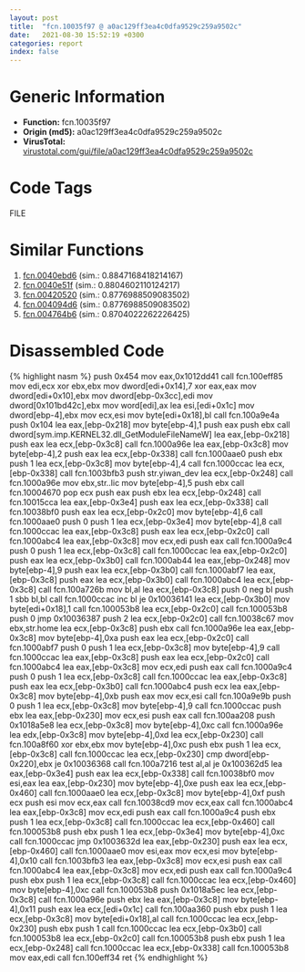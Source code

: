 ```yaml
---
layout: post
title:  "fcn.10035f97 @ a0ac129ff3ea4c0dfa9529c259a9502c"
date:   2021-08-30 15:52:19 +0300
categories: report
index: false
---
```


# Generic Information
- **Function:** fcn.10035f97
- **Origin (md5):** a0ac129ff3ea4c0dfa9529c259a9502c
- **VirusTotal:** [virustotal.com/gui/file/a0ac129ff3ea4c0dfa9529c259a9502c][virustotal_ref]

# Code Tags
<span class="tag" id="FILE">FILE</span>


# Similar Functions

1. [fcn.0040ebd6][similar_1_ref] (sim.: 0.8847168418214167)
2. [fcn.0040e51f][similar_2_ref] (sim.: 0.8804602110124217)
3. [fcn.00420520][similar_3_ref] (sim.: 0.8776988509083502)
4. [fcn.004094d6][similar_4_ref] (sim.: 0.8776988509083502)
5. [fcn.004764b6][similar_5_ref] (sim.: 0.8704022262226425)


# Disassembled Code

{% highlight nasm %}
push 0x454
mov eax,0x1012dd41
call fcn.100eff85
mov edi,ecx
xor ebx,ebx
mov dword[edi+0x14],7
xor eax,eax
mov dword[edi+0x10],ebx
mov dword[ebp-0x3cc],edi
mov dword[0x101bd42c],ebx
mov word[edi],ax
lea esi,[edi+0x1c]
mov dword[ebp-4],ebx
mov ecx,esi
mov byte[edi+0x18],bl
call fcn.100a9e4a
push 0x104
lea eax,[ebp-0x218]
mov byte[ebp-4],1
push eax
push ebx
call dword[sym.imp.KERNEL32.dll_GetModuleFileNameW]
lea eax,[ebp-0x218]
push eax
lea ecx,[ebp-0x3c8]
call fcn.1000a96e
lea eax,[ebp-0x3c8]
mov byte[ebp-4],2
push eax
lea ecx,[ebp-0x338]
call fcn.1000aae0
push ebx
push 1
lea ecx,[ebp-0x3c8]
mov byte[ebp-4],4
call fcn.1000ccac
lea ecx,[ebp-0x338]
call fcn.1003bfb3
push str.yiwan_dev
lea ecx,[ebp-0x248]
call fcn.1000a96e
mov ebx,str..lic
mov byte[ebp-4],5
push ebx
call fcn.10004670
pop ecx
push eax
push ebx
lea ecx,[ebp-0x248]
call fcn.10015cca
lea eax,[ebp-0x3e4]
push eax
lea ecx,[ebp-0x338]
call fcn.10038bf0
push eax
lea ecx,[ebp-0x2c0]
mov byte[ebp-4],6
call fcn.1000aae0
push 0
push 1
lea ecx,[ebp-0x3e4]
mov byte[ebp-4],8
call fcn.1000ccac
lea eax,[ebp-0x3c8]
push eax
lea ecx,[ebp-0x2c0]
call fcn.1000abc4
lea eax,[ebp-0x3c8]
mov ecx,edi
push eax
call fcn.1000a9c4
push 0
push 1
lea ecx,[ebp-0x3c8]
call fcn.1000ccac
lea eax,[ebp-0x2c0]
push eax
lea ecx,[ebp-0x3b0]
call fcn.1000ab44
lea eax,[ebp-0x248]
mov byte[ebp-4],9
push eax
lea ecx,[ebp-0x3b0]
call fcn.1000abf7
lea eax,[ebp-0x3c8]
push eax
lea ecx,[ebp-0x3b0]
call fcn.1000abc4
lea ecx,[ebp-0x3c8]
call fcn.100a726b
mov bl,al
lea ecx,[ebp-0x3c8]
push 0
neg bl
push 1
sbb bl,bl
call fcn.1000ccac
inc bl
je 0x10036141
lea ecx,[ebp-0x3b0]
mov byte[edi+0x18],1
call fcn.100053b8
lea ecx,[ebp-0x2c0]
call fcn.100053b8
push 0
jmp 0x10036387
push 2
lea ecx,[ebp-0x2c0]
call fcn.10038c67
mov ebx,str.home
lea ecx,[ebp-0x3c8]
push ebx
call fcn.1000a96e
lea eax,[ebp-0x3c8]
mov byte[ebp-4],0xa
push eax
lea ecx,[ebp-0x2c0]
call fcn.1000abf7
push 0
push 1
lea ecx,[ebp-0x3c8]
mov byte[ebp-4],9
call fcn.1000ccac
lea eax,[ebp-0x3c8]
push eax
lea ecx,[ebp-0x2c0]
call fcn.1000abc4
lea eax,[ebp-0x3c8]
mov ecx,edi
push eax
call fcn.1000a9c4
push 0
push 1
lea ecx,[ebp-0x3c8]
call fcn.1000ccac
lea eax,[ebp-0x3c8]
push eax
lea ecx,[ebp-0x3b0]
call fcn.1000abc4
push ecx
lea eax,[ebp-0x3c8]
mov byte[ebp-4],0xb
push eax
mov ecx,esi
call fcn.100a9e9b
push 0
push 1
lea ecx,[ebp-0x3c8]
mov byte[ebp-4],9
call fcn.1000ccac
push ebx
lea eax,[ebp-0x230]
mov ecx,esi
push eax
call fcn.100aa208
push 0x1018a5e8
lea ecx,[ebp-0x3c8]
mov byte[ebp-4],0xc
call fcn.1000a96e
lea edx,[ebp-0x3c8]
mov byte[ebp-4],0xd
lea ecx,[ebp-0x230]
call fcn.100a8f60
xor ebx,ebx
mov byte[ebp-4],0xc
push ebx
push 1
lea ecx,[ebp-0x3c8]
call fcn.1000ccac
lea ecx,[ebp-0x230]
cmp dword[ebp-0x220],ebx
je 0x10036368
call fcn.100a7216
test al,al
je 0x100362d5
lea eax,[ebp-0x3e4]
push eax
lea ecx,[ebp-0x338]
call fcn.10038bf0
mov esi,eax
lea eax,[ebp-0x230]
mov byte[ebp-4],0xe
push eax
lea ecx,[ebp-0x460]
call fcn.1000aae0
lea ecx,[ebp-0x3c8]
mov byte[ebp-4],0xf
push ecx
push esi
mov ecx,eax
call fcn.10038cd9
mov ecx,eax
call fcn.1000abc4
lea eax,[ebp-0x3c8]
mov ecx,edi
push eax
call fcn.1000a9c4
push ebx
push 1
lea ecx,[ebp-0x3c8]
call fcn.1000ccac
lea ecx,[ebp-0x460]
call fcn.100053b8
push ebx
push 1
lea ecx,[ebp-0x3e4]
mov byte[ebp-4],0xc
call fcn.1000ccac
jmp 0x1003632d
lea eax,[ebp-0x230]
push eax
lea ecx,[ebp-0x460]
call fcn.1000aae0
mov esi,eax
mov ecx,esi
mov byte[ebp-4],0x10
call fcn.1003bfb3
lea eax,[ebp-0x3c8]
mov ecx,esi
push eax
call fcn.1000abc4
lea eax,[ebp-0x3c8]
mov ecx,edi
push eax
call fcn.1000a9c4
push ebx
push 1
lea ecx,[ebp-0x3c8]
call fcn.1000ccac
lea ecx,[ebp-0x460]
mov byte[ebp-4],0xc
call fcn.100053b8
push 0x1018a5ec
lea ecx,[ebp-0x3c8]
call fcn.1000a96e
push ebx
lea eax,[ebp-0x3c8]
mov byte[ebp-4],0x11
push eax
lea ecx,[edi+0x1c]
call fcn.100aa360
push ebx
push 1
lea ecx,[ebp-0x3c8]
mov byte[edi+0x18],al
call fcn.1000ccac
lea ecx,[ebp-0x230]
push ebx
push 1
call fcn.1000ccac
lea ecx,[ebp-0x3b0]
call fcn.100053b8
lea ecx,[ebp-0x2c0]
call fcn.100053b8
push ebx
push 1
lea ecx,[ebp-0x248]
call fcn.1000ccac
lea ecx,[ebp-0x338]
call fcn.100053b8
mov eax,edi
call fcn.100eff34
ret
{% endhighlight %}


[similar_1_ref]: /report/fcn.0040ebd6@b3771987fba16f4fba07d1109ec72c76
[similar_2_ref]: /report/fcn.0040e51f@b3771987fba16f4fba07d1109ec72c76
[similar_3_ref]: /report/fcn.00420520@b3771987fba16f4fba07d1109ec72c76
[similar_4_ref]: /report/fcn.004094d6@b3771987fba16f4fba07d1109ec72c76
[similar_5_ref]: /report/fcn.004764b6@fb9b7d22bc1c143ac66b0575cbdd088d
[virustotal_ref]: https://www.virustotal.com/gui/file/a0ac129ff3ea4c0dfa9529c259a9502c